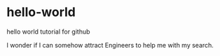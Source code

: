 hello-world
===========

hello world tutorial for github

I wonder if I can somehow attract Engineers to help me with my search.
